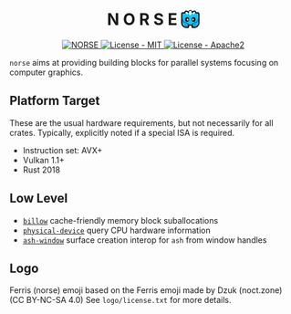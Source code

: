  <h1 align="center">N O R S E <img align = "top" src="logo/ferris_norse.png" width="32"/></h1>
<p align="center">
    <a href="https://github.com/norse-rs">
       <img src="https://img.shields.io/badge/project-norse-9cf.svg?style=flat-square" alt="NORSE">
    </a>
    <a href="LICENSE-MIT">
      <img src="https://img.shields.io/badge/license-MIT-green.svg?style=flat-square" alt="License - MIT">
    </a>
    <a href="LICENSE-APACHE">
      <img src="https://img.shields.io/badge/license-APACHE2-green.svg?style=flat-square" alt="License - Apache2">
  </a>
</p>

`norse` aims at providing building blocks for parallel systems focusing on computer graphics.

## Platform Target

These are the usual hardware requirements, but not necessarily for all crates.
Typically, explicitly noted if a special ISA is required.

- Instruction set: AVX+
- Vulkan 1.1+
- Rust 2018


## Low Level

- [`billow`](https://github.com/norse-rs/norse-billow) cache-friendly memory block suballocations
- [`physical-device`](https://github.com/norse-rs/norse-physical-device) query CPU hardware information
- [`ash-window`](https://github.com/norse-rs/ash-window) surface creation interop for `ash` from window handles

## Logo

Ferris (norse) emoji based on the Ferris emoji made by Dzuk (noct.zone) (CC BY-NC-SA 4.0)
See `logo/license.txt` for more details.
